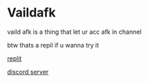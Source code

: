 # Vaildafk
vaild afk is a thing that let ur acc afk in channel


btw thats a repil if u wanna try it

<a href="https://replit.com/@HussainTalib1/Vaildafk">replit</a>

<a href="https://discord.gg/FatDtTeMpM">discord server</a>
